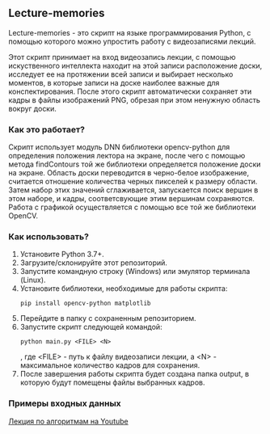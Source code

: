 ## Lecture-memories
Lecture-memories - это скрипт на языке программирования Python, с помощью которого можно упростить работу с видеозаписями лекций.

Этот скрипт принимает на вход видеозапись лекции, с помощью искуственного интеллекта находит на этой записи расположение доски, исследует ее на протяжении всей записи и выбирает несколько моментов, в которые записи на доске наиболее важные для конспектирования. После этого скрипт автоматически сохраняет эти кадры в файлы изображений PNG, обрезая при этом ненужную область вокруг доски.

### Как это работает?
Скрипт использует модуль DNN библиотеки opencv-python для определения положения лектора на экране, после чего с помощью метода findContours той же библиотеки определяется положение доски на экране. Область доски переводится в черно-белое изображение, считается отношение количества черных пикселей к размеру области. Затем набор этих значений сглаживается, запускается поиск вершин в этом наборе, и кадры, соответсвующие этим вершинам сохраняются. Работа с графикой осуществляется с помощью все той же библиотеки OpenCV.

### Как использовать?
1.  Установите Python 3.7+.
2.  Загрузите/склонируйте этот репозиторий.
3.  Запустите командную строку (Windows) или эмулятор терминала (Linux).
4.  Установите библиотеки, необходимые для работы скрипта:
    ```text
    pip install opencv-python matplotlib
    ```
5.  Перейдите в папку с сохраненным репозиторием.
6.  Запустите скрипт следующей командой: 
    ```text
    python main.py <FILE> <N>
    ```
    , где \<FILE\> - путь к файлу видеозаписи лекции, а \<N\> - максимальное количество кадров для сохранения.
7.  После завершения работы скрипта будет создана папка output, в которую будут помещены файлы выбранных кадров.

### Примеры входных данных
[Лекция по алгоритмам на Youtube](https://www.youtube.com/watch?v=85LfgaukBzU)
 